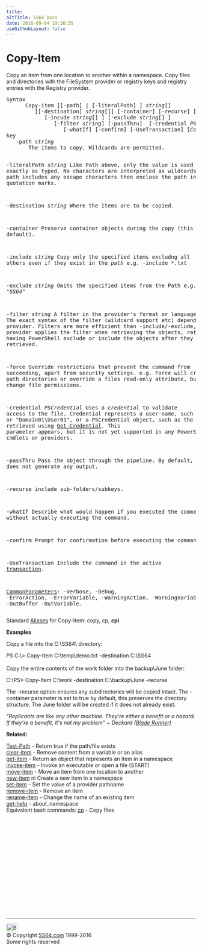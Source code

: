 ```yaml
---
title:
altTitle: SS64 Docs
date: 2016-09-04 19:26:55
useGithubLayout: false
---
```

<!-- #BeginLibraryItem "/Library/head_ps.lbi" --><!-- #EndLibraryItem --><h1>Copy-Item</h1> 
<p>Copy an item from one location to another within a namespace. Copy files and directories with the FileSystem provider or registry keys and registry entries with the Registry provider.</p>
<pre>Syntax
      Copy-item [[-path] | [-literalPath] ] <i>string</i>[]
         [[-destination] <i>string</i>[]] [-container] [-recurse] [-force]
            [-incude <i>string</i>[] ] [-exclude <i>string</i>[] ]
               [-filter <i>string</i>] [-passThru]  [-credential <i>PSCredential</i>]
                  [-whatIf] [-confirm] [-UseTransaction] [<i>CommonParameters</i>]
key
   -path <i>string</i>
       The items to copy, Wildcards are permitted.

   -literalPath <i>string</i>
       Like Path above, only the value is used exactly as typed.
       No characters are interpreted as wildcards. If the path includes any
       escape characters then enclose the path in single quotation marks.

   -destination <i>string</i>
       Where the items are to be copied.

   -container 
       Preserve container objects during the copy (this is set by default).

   -include <i>string</i>
       Copy only the specified items excludng all others
       even if they exist in the <i>path</i> e.g. -include *.txt
 
   -exclude <i>string</i>
       Omits the specified items from the Path e.g. "*SS64*"

   -filter <i>string</i>
       A filter in the provider's format or language. 
       The exact syntax of the filter (wildcard support etc) depends on the provider.
       Filters are more efficient than -include/-exclude, because the provider
       applies the filter when retrieving the objects, rather than having 
       PowerShell exclude or include the objects after they are retrieved.

   -force 
       Override restrictions that prevent the command from succeeding, apart
       from security settings. e.g. Force will create file path directories 
       or override a files read-only attribute, but will not change file permissions.

   -credential <i>PSCredential</i>
       Uses a <i>credential</i> to validate access to the file. Credential represents
       a user-name, such as "User01" or "Domain01\User01", or a PSCredential
       object, such as the one retrieved using <a href="get-credential.html">Get-Credential</a>.
       This parameter appears, but it is not yet supported in any PowerShell core 
       cmdlets or providers.

   -passThru 
       Pass the object through the pipeline. By default, copy-item does not generate any output.

   -recurse 
       include sub-folders/subkeys.

   -whatIf
       Describe what would happen if you executed the command without actually
       executing the command.

   -confirm
       Prompt for confirmation before executing the command.

   -UseTransaction
       Include the command in the active <a href="syntax-transactions.html">transaction</a>.

   <a href="common.html">CommonParameters</a>:
       -Verbose, -Debug, -ErrorAction, -ErrorVariable, -WarningAction, -WarningVariable,
       -OutBuffer -OutVariable.</pre>
<p>Standard <a href="get-alias.html">Aliases</a> for Copy-Item: <span class="code"> copy, cp, <b>cpi</b></span></p>
<p><b>Examples</b></p>
<p>Copy a file  into the C:\SS64\ directory:</p>
<p><span class="code">PS C:\&gt; Copy-Item C:\temp\demo.txt -destination C:\SS64</span><br>
  <br> 
Copy the entire contents of the work folder into the 
    backup\June folder:
</p><p class="code">C:\PS&gt; Copy-Item C:\work -destination C:\backup\June -recurse</p>
<p>The -recurse option ensures any subdirectories will be copied intact. The -container parameter is set to true by default, this preserves the directory structure. The June folder will be created if it does not already exist.</p>
<p class="quote"><i>"Replicants are like any other machine. They're either a benefit or a hazard.<br>
If they're a benefit, it's not my problem" ~ Deckard (<a href="http://www.trussel.com/bladerun.htm">Blade Runner)</a></i></p>
<p><b>Related:</b></p>
<p><a href="test-path.html">Test-Path</a> - Return true if the path/file exists<br>
<a href="clear-item.html">clear-item</a> - Remove content from a variable or an alias<br>    
<a href="get-item.html">get-item</a> - Return an object that represents an item in a namespace<br>
<a href="invoke-item.html">invoke-item</a> - Invoke an executable or open a file (START)<br>
<a href="move-item.html">move-item</a> - Move an item from one location to another<br>
<a href="new-item.html">new-item</a> ni Create a new item in a namespace<br>
<a href="set-item.html">set-item</a> - Set the value of a provider pathname<br>
<a href="remove-item.html">remove-item</a> - Remove an item<br>
<a href="rename-item.html">rename-item</a> - Change the name of an existing item<br>
<a href="get-help.html">get-help</a> - about_namespace<br>
Equivalent bash commands: <a href="../bash/cp.html">cp</a> - Copy files </p><!-- #BeginLibraryItem "/Library/foot_ps.lbi" --><p>
<!-- PowerShell300 -->
<ins class="adsbygoogle" style="display:inline-block;width:300px;height:250px" data-ad-client="ca-pub-6140977852749469" data-ad-slot="6253539900"></ins>
<script>
(adsbygoogle = window.adsbygoogle || []).push({});
</script></p>
<hr>
<div id="bl" class="footer"><a href="copy-item.html#"><img src="../images/top.png" width="30" height="22" alt="Back to the Top"></a></div>
<div id="br" class="footer, tagline">© Copyright <a href="../index.html">SS64.com</a> 1999-2016<br>
Some rights reserved</div><!-- #EndLibraryItem -->

